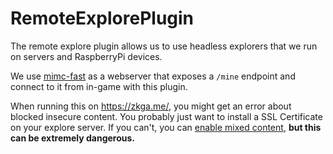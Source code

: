 # RemoteExplorePlugin

The remote explore plugin allows us to use headless explorers that we run on servers and RaspberryPi devices.

We use [mimc-fast](https://github.com/projectsophon/darkforest-rs/tree/main/mimc-fast) as a webserver that exposes a `/mine` endpoint and connect to it from in-game with this plugin.

When running this on https://zkga.me/, you might get an error about blocked insecure content. You probably just want to install a SSL Certificate on your explore server. If you can't, you can [enable mixed content](enable-mixed.md), __but this can be extremely dangerous.__
